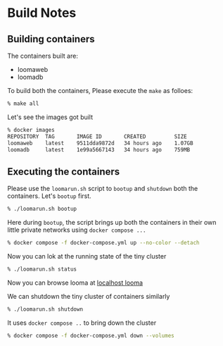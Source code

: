 # Build Notes

## Building containers 

The containers built are:
- loomaweb
- loomadb

To build both the containers, Please execute the `make` as folloes:

```bash
% make all
```
Let's see the images got built

```bash
% docker images
REPOSITORY  TAG       IMAGE ID       CREATED         SIZE
loomaweb    latest    9511dda9872d   34 hours ago    1.07GB
loomadb     latest    1e99a5667143   34 hours ago    759MB
```

## Executing the containers

Please use the `loomarun.sh` script to `bootup` and `shutdown` both the containers. 
Let's `bootup` first.
```bash
% ./loomarun.sh bootup
```
Here during `bootup`, the script brings up both the containers in their own 
little private networks using `docker compose ...`

```bash
% docker compose -f docker-compose.yml up --no-color --detach
```
Now you can lok at the running state of the tiny cluster
```bash
% ./loomarun.sh status
```

Now you can browse looma at [localhost looma](http://localhost:8080)

We can shutdown the tiny cluster of containers  similarly

```bash
% ./loomarun.sh shutdown
```

It uses `docker compose ..` to bring down the cluster
```bash
% docker compose -f docker-compose.yml down --volumes
```

